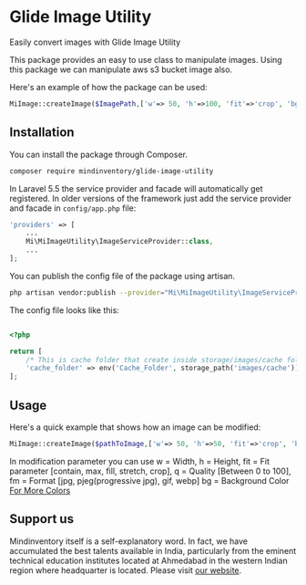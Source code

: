 # Glide Image Utility
Easily convert images with Glide Image Utility

This package provides an easy to use class to manipulate images. Using this package we can manipulate aws s3 bucket image also.

Here's an example of how the package can be used:

```php
MiImage::createImage($ImagePath,['w'=> 50, 'h'=>100, 'fit'=>'crop', 'bg' => 'CCC']);
```

## Installation

You can install the package through Composer.

```bash
composer require mindinventory/glide-image-utility
```

In Laravel 5.5 the service provider and facade will automatically get registered. In older versions of the framework just add the service provider and facade in `config/app.php` file:

```php
'providers' => [
    ...
    Mi\MiImageUtility\ImageServiceProvider::class,
    ...
];
```

You can publish the config file of the package using artisan.

```bash
php artisan vendor:publish --provider="Mi\MiImageUtility\ImageServiceProvider" --tag=config
```

The config file looks like this:
```php

<?php

return [
    /* This is cache folder that create inside storage/images/cache folder */
    'cache_folder' => env('Cache_Folder', storage_path('images/cache')),
];

```
## Usage 

Here's a quick example that shows how an image can be modified:

```php
MiImage::createImage($pathToImage,['w'=> 50, 'h'=>50, 'fit'=>'crop', 'bg' => 'CCC']);
```

In modification parameter you can use 
    w = Width,
    h = Height,
    fit = Fit parameter [contain, max, fill, stretch, crop],
    q = Quality [Between 0 to 100],
    fm = Format [jpg, pjeg(progressive jpg), gif, webp]
    bg = Background Color [For More Colors](https://glide.thephpleague.com/1.0/api/colors/)
    

## Support us

Mindinventory itself is a self-explanatory word. In fact, we have accumulated the best talents available in India, particularly from the eminent technical education institutes located at Ahmedabad in the western Indian region where headquarter is located. Please visit [our website](https://mindinventory.com).
